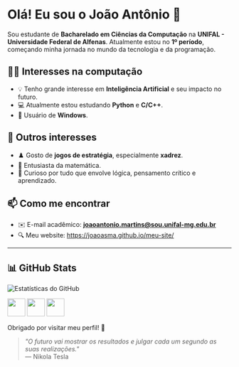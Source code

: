# Olá! Eu sou o João Antônio 👋

Sou estudante de **Bacharelado em Ciências da Computação** na **UNIFAL - Universidade Federal de Alfenas**. Atualmente estou no **1º período**, começando minha jornada no mundo da tecnologia e da programação.

## 👨‍💻 Interesses na computação

- 💡 Tenho grande interesse em **Inteligência Artificial** e seu impacto no futuro.
- 💻 Atualmente estou estudando **Python** e **C/C++**.
- 💼 Usuário de **Windows**.
 
## 🎯 Outros interesses

- ♟️ Gosto de **jogos de estratégia**, especialmente **xadrez**.
- 🧮 Entusiasta da matemática.
- 🧠 Curioso por tudo que envolve lógica, pensamento crítico e aprendizado.

## 📫 Como me encontrar

- ✉️ E-mail acadêmico: **joaoantonio.martins@sou.unifal-mg.edu.br**
- 🔍 Meu website: https://joaoasma.github.io/meu-site/

---


## 📊 GitHub Stats

<p align="left">
  <img src="https://github-readme-stats.vercel.app/api?username=joaoasma&show_icons=true&theme=default" alt="Estatísticas do GitHub">
</p>

<p align="left">
  <img src="https://cdn.jsdelivr.net/gh/devicons/devicon/icons/python/python-original.svg" width="40" height="40"/>
  <img src="https://cdn.jsdelivr.net/gh/devicons/devicon/icons/c/c-original.svg" width="40" height="40"/>
  <img src="https://cdn.jsdelivr.net/gh/devicons/devicon/icons/cplusplus/cplusplus-original.svg" width="40" height="40"/>
</p>

Obrigado por visitar meu perfil! 🚀

> _"O futuro vai mostrar os resultados e julgar cada um segundo as suas realizações."_  
> — Nikola Tesla
